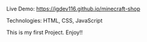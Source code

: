 Live Demo: https://igdev116.github.io/minecraft-shop

Technologies: HTML, CSS, JavaScript
 
This is my first Project. Enjoy!!
